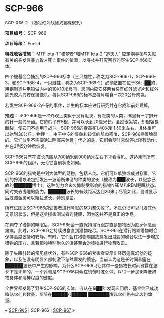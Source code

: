 # SCP-966
                        




SCP-966-2 （通过红外线滤光器观察到）



**项目编号：** SCP-966

**项目等级：** Euclid

**特殊收容措施：** MTF Iota-1 "猎梦者"和MTF Iota-2 "追天人" 应定期寻找与失眠有关的突发性暴力致人死亡事件的新闻，以寻找并歼灭残存的野生SCP-966实体。

四个被基金会捕捉的SCP-966标本（三只雄性，称之为SCP-966-1，SCP-966-3，和SCP-966-4，一只雌性，称之为SCP-966-2）必须放置在位于Site-██的，用钢制造并用铅做内衬的10X10米房间。房间内应安装两台装有红外滤光片和红外感光胶片的安保摄像机。每只SCP-966的标本应每月喂食一次20公斤肉类。

若发生SCP-966-2产仔的事件，新生的标本应进行研究并在它成年前处理掉。

**描述：** SCP-966是一种外观上类似于没有毛发，有趾类的人类，嘴里有一字排开的针一般的牙齿。它的爪子有5根，并可以长到20厘米长。虽然很尖锐，却很容易断裂，使它们不适用于战斗。SCP-966的身高在1.40米到1.60米左右，且体重可以达到30公斤。物理上，由于中空的骨骼和较低的肌肉密度，SCP-966是很脆弱的。它们似乎不需要通过睡眠来休息；代之的是，它们会随时忽然停止所有动作，并在3到5分钟后恢复。

SCP-966只有在波长范围从700纳米到900纳米左右下才看得见。这适用于所有SCP-966的组织，无论它当前状态如何。

SCP-966的猎物是中到大体型的动物，包括人类。它们可以单独或成对狩猎。它们的狩猎方法包括发出一波前所未见的种类的波长（被称为███波长，以纪念已故的██████博士），这种能力会永久抑制受影响的猎物NREM和REM睡眠状态。同时失去浅睡的能力。██████波长的有效距离达到20米；尽管如此，测试显示后过渡金属可以阻拦波长，特别是铅。

所有试图让SCP-966的受害者进行睡眠的努力都失败了。不过仍旧可以引发其他无意识状态，但是这会损害测试者的健康，因为这并不是真正的休息。

在剥夺了猎物的睡眠后，SCP-966会一直保持潜行跟踪直到猎物因为缺乏休息而瘫痪。此时，SCP-966会持续进食直到猎物吃尽。SCP-966在潜行跟踪猎物时会保持高度敏捷和安静。有时，它们会在猎物周围故意发出威胁的噪音以进一步增加猎物的压力，且若猎物特别耐久的话甚至会对猎物进行物理攻击。

除了失眠引起的常见症状外，有些SCP-966的受害者显示出经历逼真幻觉的迹象，以及在没有明显外部刺激下忽然爆发的愤怒。当前认为这是长时间暴露在██████波长中产生的影响。为什么SCP-966只让其中一些猎物长时间暴露在波长下是未知的。一个推测是SCP-966只会在饥饿时这么做，以进一步加快降低猎物身体和精神程度的速度。

全世界都发现了野生SCP-966的实体。自从在19██年发现它们后，基金会已成功降低它们的数量，尽管在█████和█████ ███████发现它们仍有庞大的数量。



« [SCP-965](/scp-965) | SCP-966 | [SCP-967](/scp-967) »





                    